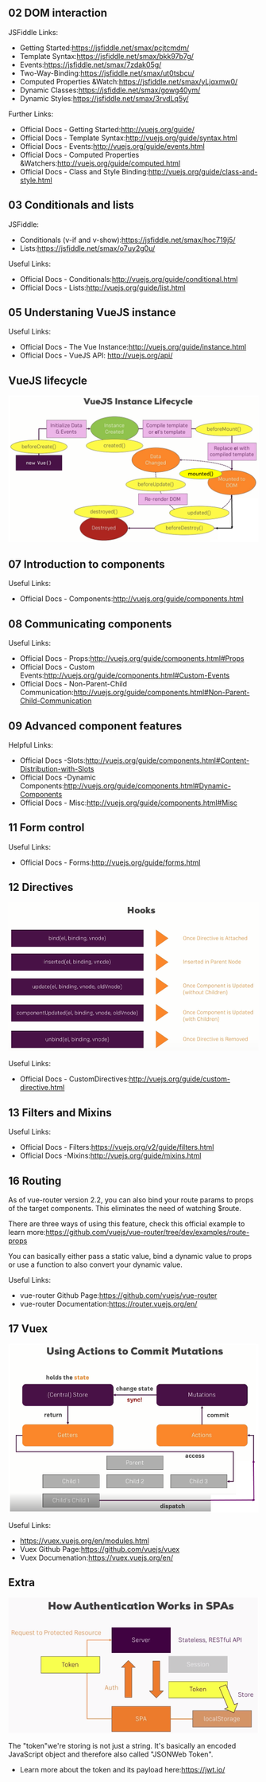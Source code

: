 ## 02 DOM interaction

JSFiddle Links:
* Getting Started:https://jsfiddle.net/smax/pcjtcmdm/
* Template Syntax:https://jsfiddle.net/smax/bkk97b7g/
* Events:https://jsfiddle.net/smax/7zdak05g/
* Two-Way-Binding:https://jsfiddle.net/smax/ut0tsbcu/
* Computed Properties &Watch:https://jsfiddle.net/smax/yLjqxmw0/
* Dynamic Classes:https://jsfiddle.net/smax/gowg40ym/
* Dynamic Styles:https://jsfiddle.net/smax/3rvdLq5y/

Further Links:
* Official Docs - Getting Started:http://vuejs.org/guide/
* Official Docs - Template Syntax:http://vuejs.org/guide/syntax.html
* Official Docs - Events:http://vuejs.org/guide/events.html
* Official Docs - Computed Properties &Watchers:http://vuejs.org/guide/computed.html
* Official Docs - Class and Style Binding:http://vuejs.org/guide/class-and-style.html

## 03 Conditionals and lists
JSFiddle:
* Conditionals (v-if and v-show):https://jsfiddle.net/smax/hoc719j5/
* Lists:https://jsfiddle.net/smax/o7uy2g0u/

Useful Links:
* Official Docs - Conditionals:http://vuejs.org/guide/conditional.html
* Official Docs - Lists:http://vuejs.org/guide/list.html

## 05 Understaning VueJS instance

Useful Links:
* Official Docs - The Vue Instance:http://vuejs.org/guide/instance.html
* Official Docs - VueJS API: http://vuejs.org/api/

## VueJS lifecycle

![lifecycle](./image/lifecycle.png)

## 07 Introduction to components

Useful Links:
* Official Docs - Components:http://vuejs.org/guide/components.html

## 08 Communicating components

Useful Links:
* Official Docs - Props:http://vuejs.org/guide/components.html#Props
* Official Docs - Custom Events:http://vuejs.org/guide/components.html#Custom-Events
* Official Docs - Non-Parent-Child Communication:http://vuejs.org/guide/components.html#Non-Parent-Child-Communication

## 09 Advanced component features

Helpful Links:
* Official Docs -Slots:http://vuejs.org/guide/components.html#Content-Distribution-with-Slots
* Official Docs -Dynamic Components:http://vuejs.org/guide/components.html#Dynamic-Components
* Official Docs - Misc:http://vuejs.org/guide/components.html#Misc

## 11 Form control

Useful Links:
* Official Docs - Forms:http://vuejs.org/guide/forms.html

## 12 Directives

![hooks](./image/directive-hooks.png)

Useful Links:
* Official Docs - CustomDirectives:http://vuejs.org/guide/custom-directive.html

## 13 Filters and Mixins

Useful Links:
* Official Docs - Filters:https://vuejs.org/v2/guide/filters.html
* Official Docs -Mixins:http://vuejs.org/guide/mixins.html

## 16 Routing

As of vue-router version 2.2, you can also bind your route params to props of the target components. This eliminates the need of watching $route.

There are three ways of using this feature, check this official example to learn more:https://github.com/vuejs/vue-router/tree/dev/examples/route-props

You can basically either pass a static value, bind a dynamic value to props or use a function to also convert your dynamic value.

Useful Links:
* vue-router Github Page:https://github.com/vuejs/vue-router
* vue-router Documentation:https://router.vuejs.org/en/

## 17 Vuex

![vuex](./image/vuex.png)

Useful Links:
* https://vuex.vuejs.org/en/modules.html
* Vuex Github Page:https://github.com/vuejs/vuex
* Vuex Documenation:https://vuex.vuejs.org/en/

## Extra

![auth](./image/auth.png)

The "token"we're storing is not just a string. It's basically an encoded JavaScript object and therefore also called "JSONWeb Token".
* Learn more about the token and its payload here:https://jwt.io/